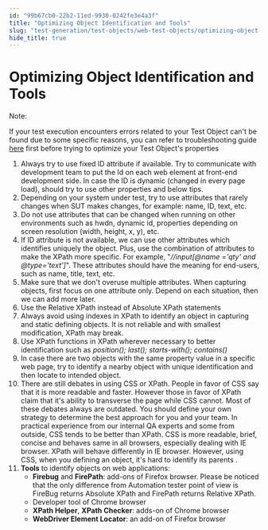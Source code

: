 ```yaml
---
id: "99b67cb0-22b2-11ed-9930-0242fe3e4a3f"
title: "Optimizing Object Identification and Tools"
slug: "test-generation/test-objects/web-test-objects/optimizing-object-identification-and-tools"
hide_title: true
---
```


# <a id="id" class="anchor_top_offset"/><a id="ariaid-title1" class="anchor_top_offset"/>Optimizing Object Identification and Tools

<div xmlns="http://www.w3.org/1999/xhtml" className="note note note_note"><span className="note__title">Note:</span> 
  <p className="p">
    If your test execution encounters errors related to your
    Test Object can't be found due to some specific reasons, you can
    refer to troubleshooting guide <a className="xref j-external-link" href="http:///display/KD/Troubleshooting+common+issues+related+to+interacting+with+an+element" target="_blank">here</a>  
    first before trying to optimize your Test Object's
    properties
  </p>
</div>
<ol xmlns="http://www.w3.org/1999/xhtml" className="ol"><li className="li">Always try to use fixed ID attribute if available. Try to     communicate with development team to put the Id on each web element     at front-end development side. In case the ID is dynamic (changed     in every page load), should try to use other properties and below     tips.</li><li className="li">Depending on your system under test, try to use attributes that     rarely changes when SUT makes changes, for example: name, ID, text,     etc.</li><li className="li">Do not use attributes that can be changed when running on other     environments such as hwdn, dynamic id, properties depending on     screen resolution (width, height, x, y), etc.</li><li className="li">If ID attribute is not available, we can use other attributes     which identifies uniquely the object. Plus, use the combination     of attributes to make the XPath more specific. For example,     "<em className="ph i">//input[@name ='qty' and @type='text']</em>". These attributes     should have the meaning for end-users, such as name, title, text,     etc.</li><li className="li">Make sure that we don't overuse multiple attributes. When     capturing objects, first focus on one attribute only. Depend on     each situation, then we can add more later.</li><li className="li">Use the Relative XPath instead of Absolute XPath     statements</li><li className="li">Always avoid using indexes in XPath to identify an object in     capturing and static defining objects. It is not reliable and with     smallest modification, XPath may break.</li><li className="li">Use XPath functions in XPath wherever necessary to better     identification such as <em className="ph i">position(); last(); starts-with();       contains()</em>   </li><li className="li">In case there are two objects with the same property value in a     specific web page, try to identify a nearby object with unique     identification and then locate to intended object.</li><li className="li">There are still debates in using CSS or XPath. People in favor     of CSS say that it is more readable and faster. However those in     favor of XPath claim that it's ability to transverse the page while     CSS cannot. Most of these debates always are outdated. You should     define your own strategy to determine the best approach for you and     your team. In practical experience from our internal QA experts and     some from outside, CSS tends to be better than XPath. CSS is more     readable, brief, concise and behaves same in all browsers,     especially dealing with IE browser. XPath will behave differently     in IE browser. However, using CSS, when you defining an object,     it's hard to identify its parents .</li><li className="li">     <strong className="ph b">Tools</strong> to identify objects on web     applications:      <ul className="ul"><li className="li">         <strong className="ph b">Firebug</strong> and <strong className="ph b">FirePath</strong>:         add-ons of Firefox browser. Please be noticed that the only         difference from Automation tester point of view is FireBug returns         Absolute XPath and FirePath returns Relative XPath.</li><li className="li">Developer tool of Chrome browser</li><li className="li">         <strong className="ph b">XPath Helper</strong>, <strong className="ph b">XPath           Checker</strong>:  adds-on of Chrome browser</li><li className="li">         <strong className="ph b">WebDriver Element Locator</strong>: an add-on of         Firefox browser</li></ul>   </li></ol> 
